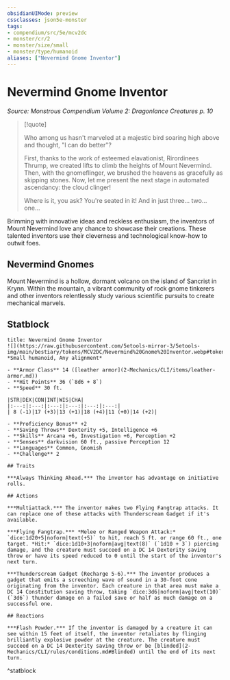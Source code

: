 ```yaml
---
obsidianUIMode: preview
cssclasses: json5e-monster
tags:
- compendium/src/5e/mcv2dc
- monster/cr/2
- monster/size/small
- monster/type/humanoid
aliases: ["Nevermind Gnome Inventor"]
---
```

# Nevermind Gnome Inventor
*Source: Monstrous Compendium Volume 2: Dragonlance Creatures p. 10*  

> [!quote]  
> 
> Who among us hasn't marveled at a majestic bird soaring high above and thought, "I can do better"?
> 
> First, thanks to the work of esteemed elavationist, Rirordinees Thrump, we created lifts to climb the heights of Mount Nevermind. Then, with the gnomeflinger, we brushed the heavens as gracefully as skipping stones. Now, let me present the next stage in automated ascendancy: the cloud clinger!
> 
> Where is it, you ask? You're seated in it! And in just three... two... one...

Brimming with innovative ideas and reckless enthusiasm, the inventors of Mount Nevermind love any chance to showcase their creations. These talented inventors use their cleverness and technological know-how to outwit foes.

## Nevermind Gnomes

Mount Nevermind is a hollow, dormant volcano on the island of Sancrist in Krynn. Within the mountain, a vibrant community of rock gnome tinkerers and other inventors relentlessly study various scientific pursuits to create mechanical marvels.

## Statblock

```ad-statblock
title: Nevermind Gnome Inventor
![](https://raw.githubusercontent.com/5etools-mirror-3/5etools-img/main/bestiary/tokens/MCV2DC/Nevermind%20Gnome%20Inventor.webp#token)
*Small humanoid, Any alignment*

- **Armor Class** 14 ([leather armor](2-Mechanics/CLI/items/leather-armor.md))
- **Hit Points** 36 (`8d6 + 8`)
- **Speed** 30 ft.

|STR|DEX|CON|INT|WIS|CHA|
|:---:|:---:|:---:|:---:|:---:|:---:|
| 8 (-1)|17 (+3)|13 (+1)|18 (+4)|11 (+0)|14 (+2)|

- **Proficiency Bonus** +2
- **Saving Throws** Dexterity +5, Intelligence +6
- **Skills** Arcana +6, Investigation +6, Perception +2
- **Senses** darkvision 60 ft., passive Perception 12
- **Languages** Common, Gnomish
- **Challenge** 2

## Traits

***Always Thinking Ahead.*** The inventor has advantage on initiative rolls.

## Actions

***Multiattack.*** The inventor makes two Flying Fangtrap attacks. It can replace one of these attacks with Thunderscream Gadget if it's available.

***Flying Fangtrap.*** *Melee or Ranged Weapon Attack:* `dice:1d20+5|noform|text(+5)` to hit, reach 5 ft. or range 60 ft., one target. *Hit:* `dice:1d10+3|noform|avg|text(8)` (`1d10 + 3`) piercing damage, and the creature must succeed on a DC 14 Dexterity saving throw or have its speed reduced to 0 until the start of the inventor's next turn.

***Thunderscream Gadget (Recharge 5-6).*** The inventor produces a gadget that emits a screeching wave of sound in a 30-foot cone originating from the inventor. Each creature in that area must make a DC 14 Constitution saving throw, taking `dice:3d6|noform|avg|text(10)` (`3d6`) thunder damage on a failed save or half as much damage on a successful one.

## Reactions

***Flash Powder.*** If the inventor is damaged by a creature it can see within 15 feet of itself, the inventor retaliates by flinging brilliantly explosive powder at the creature. The creature must succeed on a DC 14 Dexterity saving throw or be [blinded](2-Mechanics/CLI/rules/conditions.md#Blinded) until the end of its next turn.
```
^statblock